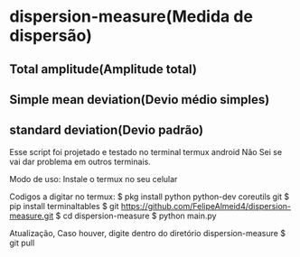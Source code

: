# dispersion-measure(Medida de dispersão)

## Total amplitude(Amplitude total)

## Simple mean deviation(Devio médio simples)

## standard deviation(Devio padrão)

Esse script foi projetado e testado no terminal termux android
Não Sei se vai dar problema em outros terminais.
		
Modo de uso:
Instale o termux no seu celular

Codigos a digitar no termux:
			$ pkg install python python-dev coreutils git
			$ pip install terminaltables
			$ git https://github.com/FelipeAlmeid4/dispersion-measure.git
			$ cd dispersion-measure
			$ python main.py

Atualização, Caso houver, digite dentro do diretório dispersion-measure
		$ git pull

